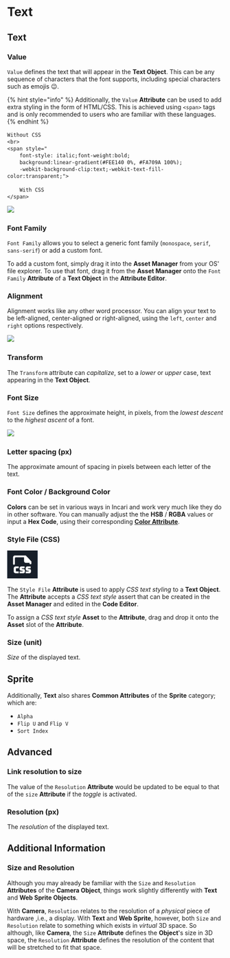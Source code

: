 # Text

## Text

### Value

`Value` defines the text that will appear in the **Text Object**. This can be any sequence of characters that the font supports, including special characters such as emojis 😉.

{% hint style="info" %}
Additionally, the `Value` **Attribute** can be used to add extra styling in the form of HTML/CSS. This is achieved using `<span>` tags and is only recommended to users who are familiar with these languages.
{% endhint %}

```markup
Without CSS
<br>
<span style="
    font-style: italic;font-weight:bold;
    background:linear-gradient(#FEE140 0%, #FA709A 100%);
    -webkit-background-clip:text;-webkit-text-fill-color:transparent;">

    With CSS
</span>
```

![](../../../.gitbook/assets/css.png)

### Font Family

`Font Family` allows you to select a generic font family \(`monospace`, `serif`, `sans-serif`\) or add a custom font.

To add a custom font, simply drag it into the **Asset Manager** from your OS' file explorer. To use that font, drag it from the **Asset Manager** onto the `Font Family` **Attribute** of a **Text Object** in the **Attribute Editor**.

### Alignment

Alignment works like any other word processor. You can align your text to be left-aligned, center-aligned or right-aligned, using the `left`, `center` and `right` options respectively.

![](../../../.gitbook/assets/alignment.png)

### Transform

The `Transform` attribute can _capitalize_, set to a _lower_ or _upper_ case, text appearing in the **Text Object**.

### Font Size

`Font Size` defines the approximate height, in pixels, from the _lowest descent_ to the _highest ascent_ of a font.

![](../../../.gitbook/assets/font-size.png)

### Letter spacing \(px\)

The approximate amount of spacing in pixels between each letter of the text.

### Font Color / Background Color

**Colors** can be set in various ways in Incari and work very much like they do in other software. You can manually adjust the the **HSB** / **RGBA** values or input a **Hex Code**, using their corresponding [**Color Attribute**](https://github.com/cgi-studio-gmbh/incari-doc/tree/66656c2442958de634bc73f77b533a03f83df0fb/objects/scene-objects/attributes/attribute-types/color-attributes.md).

### Style File \(CSS\)

![](../../../.gitbook/assets/CSSstyle.PNG)

The `Style File` **Attribute** is used to apply _CSS text styling_ to a **Text Object**. The **Attribute** accepts a _CSS text style_ assert that can be created in the **Asset Manager** and edited in the **Code Editor**.

To assign a _CSS text style_ **Asset** to the **Attribute**, drag and drop it onto the **Asset** slot of the **Attribute**.

### Size \(unit\)

_Size_ of the displayed text.

## Sprite

Additionally, **Text** also shares **Common Attributes** of the **Sprite** category; which are:

* `Alpha`
* `Flip U` and `Flip V`
* `Sort Index`

## Advanced

### Link resolution to size

The value of the `Resolution` **Attribute** would be updated to be equal to that of the `size` **Attribute** if the _toggle_ is activated.

### Resolution \(px\)

The _resolution_ of the displayed text.

## Additional Information

### Size and Resolution

Although you may already be familiar with the `Size` and `Resolution` **Attributes** of the **Camera Object**, things work slightly differently with **Text** and **Web Sprite Objects**.

With **Camera**, `Resolution` relates to the resolution of a _physical_ piece of hardware ,i.e., a display. With **Text** and **Web Sprite**, however, both `Size` and `Resolution` relate to something which exists in _virtual_ 3D space. So although, like **Camera**, the `Size` **Attribute** defines the **Object**'s size in 3D space, the `Resolution` **Attribute** defines the resolution of the content that will be stretched to fit that space.

